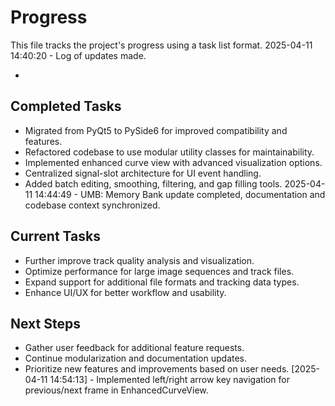 # Progress

This file tracks the project's progress using a task list format.
2025-04-11 14:40:20 - Log of updates made.

*

## Completed Tasks

* Migrated from PyQt5 to PySide6 for improved compatibility and features.
* Refactored codebase to use modular utility classes for maintainability.
* Implemented enhanced curve view with advanced visualization options.
* Centralized signal-slot architecture for UI event handling.
* Added batch editing, smoothing, filtering, and gap filling tools.
2025-04-11 14:44:49 - UMB: Memory Bank update completed, documentation and codebase context synchronized.

## Current Tasks

* Further improve track quality analysis and visualization.
* Optimize performance for large image sequences and track files.
* Expand support for additional file formats and tracking data types.
* Enhance UI/UX for better workflow and usability.

## Next Steps

* Gather user feedback for additional feature requests.
* Continue modularization and documentation updates.
* Prioritize new features and improvements based on user needs.
[2025-04-11 14:54:13] - Implemented left/right arrow key navigation for previous/next frame in EnhancedCurveView.
